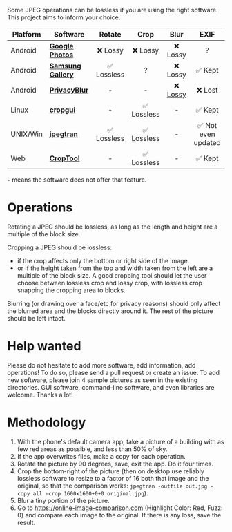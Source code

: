 Some JPEG operations can be lossless if you are using the right software. This project aims to inform your choice.

| Platform | Software                                                                                          |  Rotate  |   Crop   | Blur  | EXIF |
|----------|---------------------------------------------------------------------------------------------------|:--------:|:--------:|:-----:|:----:|
| Android  | **[Google Photos](https://play.google.com/store/apps/details?id=com.google.android.apps.photos)** | ❌ Lossy    | ❌ Lossy        | ❌ Lossy     | ?    |
| Android  | **[Samsung Gallery](https://play.google.com/store/apps/details?id=com.sec.android.gallery3d)**    | ✅ Lossless        | ?        | ❌ Lossy     | ✅ Kept |
| Android  | **[PrivacyBlur](https://privacyblur.app)**                                                        | -        | -        | ❌ [Lossy](https://github.com/MATHEMA-GmbH/privacyblur/issues/79) | ❌ Lost |
| Linux    | **[cropgui](https://github.com/jepler/cropgui)**                                                  | -        | ✅ Lossless | -     | ✅ Kept |
| UNIX/Win | **[jpegtran](https://jpegclub.org/jpegtran/)**                                                    | ✅ Lossless | ✅ Lossless | -     | ✅ Not even updated |
| Web      | **[CropTool](https://croptool.toolforge.org)**                                                    | -        | ✅ Lossless | -     | ✅ Kept |

`-` means the software does not offer that feature.

# Operations

Rotating a JPEG should be lossless, as long as the length and height are a multiple of the block size.

Cropping a JPEG should be lossless:
- if the crop affects only the bottom or right side of the image.
- or if the height taken from the top and width taken from the left are a multiple of the block size.
A good cropping tool should let the user choose between lossless crop and lossy crop, with lossless crop snapping the cropping area to blocks.

Blurring (or drawing over a face/etc for privacy reasons) should only affect the blurred area and the blocks directly around it. The rest of the picture should be left intact.

# Help wanted

Please do not hesitate to add more software, add information, add operations!
To do so, please send a pull request or create an issue.
To add new software, please join 4 sample pictures as seen in the existing directories.
GUI software, command-line software, and even libraries are welcome.
Thanks a lot!

# Methodology

1. With the phone's default camera app, take a picture of a building with as few red areas as possible, and less than 50% of sky.
2. If the app overwrites files, make a copy for each operation.
3. Rotate the picture by 90 degrees, save, exit the app. Do it four times.
4. Crop the bottom-right of the picture (then on desktop use reliably lossless software to resize to a factor of 16 both that image and the original, so that the comparison works: `jpegtran -outfile out.jpg -copy all -crop 1600x1600+0+0 original.jpg`).
5. Blur a tiny portion of the picture.
6. Go to https://online-image-comparison.com (Highlight Color: Red, Fuzz: 0) and compare each image to the original. If there is any loss, save the result.
